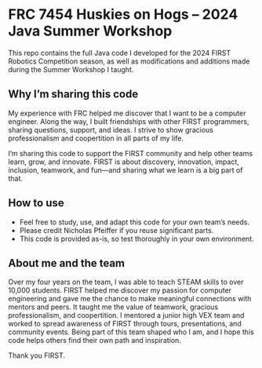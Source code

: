 # FRC 7454 Huskies on Hogs – 2024 Java Summer Workshop

This repo contains the full Java code I developed for the 2024 FIRST Robotics Competition season, as well as modifications and additions made during the Summer Workshop I taught.

## Why I’m sharing this code

My experience with FRC helped me discover that I want to be a computer engineer. Along the way, I built friendships with other FIRST programmers, sharing questions, support, and ideas. I strive to show gracious professionalism and coopertition in all parts of my life.

I’m sharing this code to support the FIRST community and help other teams learn, grow, and innovate. FIRST is about discovery, innovation, impact, inclusion, teamwork, and fun—and sharing what we learn is a big part of that.

## How to use

- Feel free to study, use, and adapt this code for your own team’s needs.
- Please credit Nicholas Pfeiffer if you reuse significant parts.
- This code is provided as-is, so test thoroughly in your own environment.

## About me and the team

Over my four years on the team, I was able to teach STEAM skills to over 10,000 students. FIRST helped me discover my passion for computer engineering and gave me the chance to make meaningful connections with mentors and peers. It taught me the value of teamwork, gracious professionalism, and coopertition. I mentored a junior high VEX team and worked to spread awareness of FIRST through tours, presentations, and community events. Being part of this team shaped who I am, and I hope this code helps others find their own path and inspiration.

Thank you FIRST.
